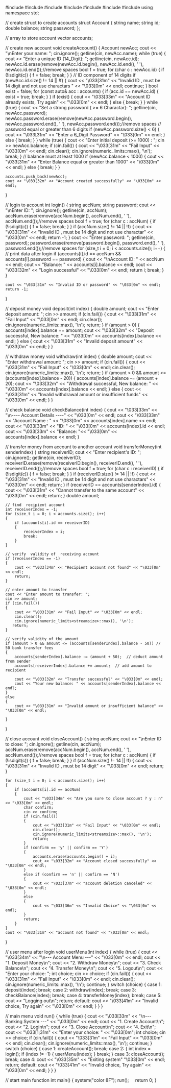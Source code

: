 #include <iostream>
#include <vector>
#include <string>
#include <cstdlib>
#include <climits>
#include <algorithm>
#include <cctype>
using namespace std;

// create struct to create accounts
struct Account
{
    string name;
    string id;
    double balance;
    string password;
};

// array to store account
vector<Account> accounts;

// create new account
void createAccount()
{
    Account newAcc;
    cout << "\nEnter your name: ";
    cin.ignore();
    getline(cin, newAcc.name);
    while (true)
    {
        cout << "Enter a unique ID (14_Digit): ";
        getline(cin, newAcc.id);
        newAcc.id.erase(remove(newAcc.id.begin(), newAcc.id.end(), ' '), newAcc.id.end());//remove spaces
        bool f = true;
        for (char c : newAcc.id)
        {
            if (!isdigit(c))
            {
                f = false;
                break;
            }
        }
        // ID component of 14 digits 
        if (newAcc.id.size() != 14  || !f)
        {
            cout << "\033[31m" << "Invalid ID , must be 14 digit and not use charactars " << "\033[0m" << endl;
            continue;
        }
        bool exist = false;
        for (const auto& acc : accounts)
        {
            if (acc.id == newAcc.id)
            {
                exist = true;
                break;
            }
        }
        if (exist)
        {
            cout << "\033[33m" << "Account ID already exists, Try again" << "\033[0m" << endl;
        }
        else
        {
            break;
        }
    }
    while (true)
    {
        cout << "Set a strong password ( >= 6 Charactar): ";
        getline(cin, newAcc.password);
        newAcc.password.erase(remove(newAcc.password.begin(), newAcc.password.end(), ' '), newAcc.password.end());//remove spaces
        // password equal or greater than 6 digits
        if (newAcc.password.size() < 6)
        {
            cout << "\033[31m" << "Enter a 6_Digit Password" << "\033[0m" << endl;
        }
        else
        {
            break;
        }
    }
    while (true)
    {
        cout << "Enter initial deposit (>= 1000) : ";
        cin >> newAcc.balance;
        if (cin.fail())
        {
            cout << "\033[31m" << "Fail Input" << "\033[0m" << endl;
            cin.clear();
            cin.ignore(numeric_limits<streamsize>::max(), '\n');
            break;
        }
        // balance must at least 1000 
        if (newAcc.balance < 1000)
        {
            cout << "\033[31m" << "Enter Balance equal or greater than 1000" << "\033[0m" << endl;
        }
        else
        {
            break;
        }
    }

    accounts.push_back(newAcc);
    cout << "\033[32m" << "Account created successfully" << "\033[0m" << endl;
}

// login to account
int login()
{
    string accNum;
    string password;
    cout << "\nEnter ID: ";
    cin.ignore();
    getline(cin, accNum);
    accNum.erase(remove(accNum.begin(), accNum.end(), ' '), accNum.end());//remove spaces
    bool f = true;
    for (char c : accNum)
    {
        if (!isdigit(c))
        {
            f = false;
            break;
        }
    }
    if (accNum.size() != 14 || !f)
    {
        cout << "\033[31m" << "Invalid ID , must be 14 digit and not use charactar" << "\033[0m" << endl;
        return -1;
    }
    cout << "Enter password: ";
    getline(cin, password);
   password.erase(remove(password.begin(), password.end(), ' '), password.end());//remove spaces
        for (size_t i = 0; i < accounts.size(); i++)
        {
            // print data after login
            if (accounts[i].id == accNum && accounts[i].password == password)
            {
                cout << "\nAccount ID: " << accNum << endl;
                cout << "Balance: " << accounts[i].balance << endl;
                cout << "\033[32m" << "Login successful" << "\033[0m" << endl;
                return i;
                break;
            }
        }
    
    cout << "\033[31m" << "Invalid ID or password" << "\033[0m" << endl;
    return -1;
}

// deposit money
void deposit(int index)
{
    double amount;
    cout << "Enter deposit amount: ";
    cin >> amount;
    if (cin.fail())
    {
        cout << "\033[31m" << "Fail Input" << "\033[0m" << endl;
        cin.clear();
        cin.ignore(numeric_limits<streamsize>::max(), '\n');
        return;
    }
    if (amount > 0)
    {
        accounts[index].balance += amount;
        cout << "\033[32m" << "Deposit successful, New balance: " << "\033[0m" << accounts[index].balance << endl;
    }
    else
    {
        cout << "\033[31m" << "Invalid deposit amount" << "\033[0m" << endl;
    }
}

// withdraw money
void withdraw(int index)
{
    double amount;
    cout << "Enter withdrawal amount: ";
    cin >> amount;
    if (cin.fail())
    {
        cout << "\033[31m" << "Fail Input" << "\033[0m" << endl;
        cin.clear();
        cin.ignore(numeric_limits<streamsize>::max(), '\n');
        return;
    }
    if (amount > 0 && amount <= (accounts[index].balance - 20))
    {
        accounts[index].balance -= (amount + 20);
        cout << "\033[32m" << "Withdrawal successful, New balance: " << "\033[0m" << accounts[index].balance << endl;
    }
    else
    {
        cout << "\033[31m" << "Invalid withdrawal amount or insufficient funds" << "\033[0m" << endl;
    }
}

// check balance
void checkBalance(int index)
{ 
    cout << "\033[33m" << "\n---- Account Details ----" << "\033[0m" << endl;
    cout << "\033[33m" << "Account Name : " << "\033[0m" << accounts[index].name << endl;
    cout << "\033[33m" << "ID: " << "\033[0m" << accounts[index].id << endl;
    cout << "\033[33m" << "Balance: "<< "\033[0m" << accounts[index].balance << endl;
}

// transfer money from account to another account 
void transferMoney(int senderIndex)
{
    string receiverID;
    cout << "Enter recipient's ID: ";
    cin.ignore();
    getline(cin, receiverID);
    receiverID.erase(remove(receiverID.begin(), receiverID.end(), ' '), receiverID.end());//remove spaces
    bool f = true;
    for (char c : receiverID)
    {
        if (!isdigit(c))
        {
            f = false;
            break;
        }
    }
    if (receiverID.size() != 14 || !f)
    {
        cout << "\033[31m" << "Invalid ID , must be 14 digit and not use charactars" << "\033[0m" << endl;
        return;
    }
    if (receiverID == accounts[senderIndex].id)
    {
        cout << "\033[31m" << "Cannot transfer to the same account" << "\033[0m" << endl;
        return;
    }
    double amount;

    // find  recipient account
    int receiverIndex = -1;
    for (size_t i = 0; i < accounts.size(); i++)
    {
        if (accounts[i].id == receiverID)
        {
            receiverIndex = i;
            break;
        }
    }

    // verify  validity of  receiving account
    if (receiverIndex == -1)
    {
        cout << "\033[34m" << "Recipient account not found" << "\033[0m" << endl;
        return;
    }

    // enter amount to transfer
    cout << "Enter amount to transfer: ";
    cin >> amount;
    if (cin.fail())
    {
        cout << "\033[31m" << "Fail Input" << "\033[0m" << endl;
        cin.clear();
        cin.ignore(numeric_limits<streamsize>::max(), '\n');
       return;
    }

    // verify validity of the amount
    if (amount > 0 && amount <= (accounts[senderIndex].balance - 50)) // 50 bank transfer fees 
    {
        accounts[senderIndex].balance -= (amount + 50);  // deduct amount from sender
        accounts[receiverIndex].balance += amount;  // add amount to recipient

        cout << "\033[32m" << "Transfer successful" << "\033[0m" << endl;
        cout << "Your new balance: " << accounts[senderIndex].balance << endl;
    }
    else
    {
        cout << "\033[31m" << "Invalid amount or insufficient balance" << "\033[0m" << endl;

    }
}

// close account
void closeAccount()
{
    string accNum;
    cout << "\nEnter ID to close: ";
    cin.ignore();
    getline(cin, accNum);
    accNum.erase(remove(accNum.begin(), accNum.end(), ' '), accNum.end());//remove spaces
    bool f = true;
    for (char c : accNum)
    {
        if (!isdigit(c))
        {
            f = false;
            break;
        }
    }
    if (accNum.size() != 14 || !f)
    {
        cout << "\033[31m" << "Invalid ID , must be 14 digit" << "\033[0m" << endl;
        return;
    }

    for (size_t i = 0; i < accounts.size(); i++)
    {
        if (accounts[i].id == accNum)
        {
            cout << "\033[34m" << "Are you sure to close account ? y : n" << "\033[0m" << endl;
            char confirm;
            cin >> confirm;
            if (cin.fail())
            {
                cout << "\033[31m" << "Fail Input" << "\033[0m" << endl;
                cin.clear();
                cin.ignore(numeric_limits<streamsize>::max(), '\n');
                return;
            }
            if (confirm == 'y' || confirm == 'Y')
            {
                accounts.erase(accounts.begin() + i);
                cout << "\033[32m" << "Account closed successfully" << "\033[0m" << endl;
            }
            else if (confirm == 'n' || confirm == 'N')
            {
                cout << "\033[37m" << "account deletion canceled" << "\033[0m" << endl;
            }
            else
            {
                cout << "\033[36m" << "Invalid Choice" << "\033[0m" << endl;
            }
            return;
        }
    }
    cout << "\033[31m" << "account not found" << "\033[0m" << endl;
}

// user menu after login
void userMenu(int index)
{
    while (true)
    {
        cout << "\033[34m" << "\n--- Account Menu ---" << "\033[0m" << endl;
        cout << "1. Deposit Money\n";
        cout << "2. Withdraw Money\n";
        cout << "3. Check Balance\n";
        cout << "4. Transfer Money\n";
        cout << "5. Logout\n";
        cout << "Enter your choice: ";
        int choice;
        cin >> choice;
        if (cin.fail())
        {
            cout << "\033[31m" << "Fail Input" << "\033[0m" << endl;
            cin.clear();
            cin.ignore(numeric_limits<streamsize>::max(), '\n');
            continue;
        }
        switch (choice)
        {
        case 1:
            deposit(index);
            break;
        case 2:
            withdraw(index);
            break;
        case 3:
            checkBalance(index);
            break;
        case 4:
            transferMoney(index);
            break;
        case 5:
            cout << "Logging out\n";
            return;
        default:
            cout << "\033[41m" << "Invalid choice, Try again" << "\033[0m" << endl;
        }
    }
}

// main menu
void run()
{
    while (true)
    {
        cout << "\033[33m" << "\n--- Banking System ---" << "\033[0m" << endl;
        cout << "1. Create Account\n";
        cout << "2. Login\n";
        cout << "3. Close Account\n";
        cout << "4. Exit\n";
        cout << "\033[1;31m" << "Enter your choice: " << "\033[0m";
        int choice;
        cin >> choice;
        if (cin.fail())
        {
            cout << "\033[31m" << "Fail Input" << "\033[0m" << endl;
            cin.clear();
            cin.ignore(numeric_limits<streamsize>::max(), '\n');
            continue;
        }
        switch (choice)
        {
        case 1:
            createAccount();
            break;
        case 2:
        {
            int index = login();
            if (index != -1)
            {
                userMenu(index);
            }
            break;
        }
        case 3:
            closeAccount();
            break;
        case 4:
            cout << "\033[35m" << "Exiting system" "\033[0m" << endl;
            return;
        default:
            cout << "\033[41m" << "Invalid choice, Try again" << "\033[0m" << endl;
        }
    }
}

// start main function
int main()
{
    system("color 8F");
    run();
    return 0;
}
